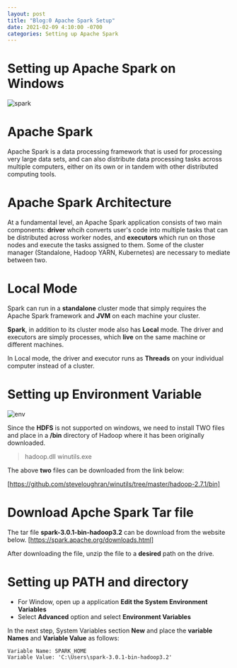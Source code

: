 ```yaml
---
layout: post
title: "Blog:0 Apache Spark Setup"
date: 2021-02-09 4:10:00 -0700
categories: Setting up Apache Spark 
---
```


# Setting up Apache Spark on Windows

![spark](/assets/images/spring_21/blog_0/spark_icon.png)

# Apache Spark

Apache Spark is a data processing framework that is used for processing very large data sets, and can also
distribute data processing tasks across multiple computers, either on its own or in tandem with other distributed computing tools.

# Apache Spark Architecture

At a fundamental level, an Apache Spark application consists of two main components: 
**driver** whcih converts user's code into multiple tasks that can be distributed across worker nodes, 
and **executors** which run on those nodes and execute the tasks assigned to them. Some of the cluster manager 
(Standalone, Hadoop YARN, Kubernetes) are necessary to mediate between two.

# Local Mode

Spark can run in a **standalone** cluster mode that simply requires the Apache Spark framework and **JVM** on each 
machine your cluster. 

**Spark**, in addition to its cluster mode also has **Local** mode. The driver and executors are simply processes, which 
**live** on the same machine or different machines.

In Local mode, the driver and executor runs as **Threads** on your individual computer instead of a cluster.
 
# Setting up Environment Variable

![env](/assets/images/spring_21/blog_0/env.png)

Since the **HDFS** is not supported on windows, we need to install TWO files and place in a **/bin** directory of
Hadoop where it has been originally downloaded.
> hadoop.dll
> winutils.exe

The above **two** files can be downloaded from the link below:

[https://github.com/steveloughran/winutils/tree/master/hadoop-2.7.1/bin]

# Download Apche Spark Tar file

The tar file **spark-3.0.1-bin-hadoop3.2** can be download from the website below.
[https://spark.apache.org/downloads.html]

After downloading the file, unzip the file to a **desired** path on the drive.


# Setting up PATH and directory

* For Window, open up a application **Edit the System Environment Variables** 
* Select **Advanced** option and select **Environment Variables**


In the next step, System Variables section **New** and place the **variable Names** and **Variable Value** as follows:
```
Variable Name: SPARK_HOME
Variable Value: 'C:\Users\spark-3.0.1-bin-hadoop3.2'
```
